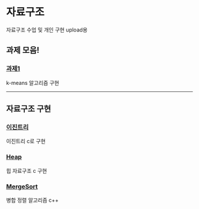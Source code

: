 # 자료구조
자료구조 수업 및 개인 구현 upload용
## 과제 모음!
### [과제1](/Assignments1)
k-means 알고리즘 구현

---
## 자료구조 구현
### [이진트리](/BinaryTree)
이진트리 c로 구현

### [Heap](/Heap)
힙 자료구조 c 구현

### [MergeSort](/MergeSort)
병합 정렬 알고리즘 c++
